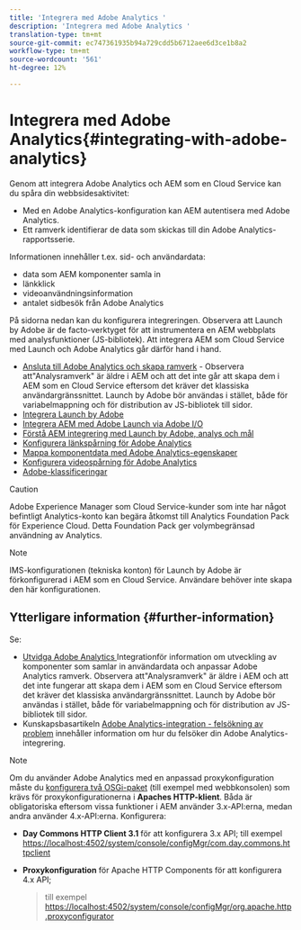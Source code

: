 ```yaml
---
title: 'Integrera med Adobe Analytics '
description: 'Integrera med Adobe Analytics '
translation-type: tm+mt
source-git-commit: ec747361935b94a729cdd5b6712aee6d3ce1b8a2
workflow-type: tm+mt
source-wordcount: '561'
ht-degree: 12%

---
```



# Integrera med Adobe Analytics{#integrating-with-adobe-analytics}

Genom att integrera Adobe Analytics och AEM som en Cloud Service kan du spåra din webbsidesaktivitet:

* Med en Adobe Analytics-konfiguration kan AEM autentisera med Adobe Analytics.
* Ett ramverk identifierar de data som skickas till din Adobe Analytics-rapportsserie.

Informationen innehåller t.ex. sid- och användardata:

* data som AEM komponenter samla in
* länkklick
* videoanvändningsinformation
* antalet sidbesök från Adobe Analytics

På sidorna nedan kan du konfigurera integreringen. Observera att Launch by Adobe är de facto-verktyget för att instrumentera en AEM webbplats med analysfunktioner (JS-bibliotek). Att integrera AEM som Cloud Service med Launch och Adobe Analytics går därför hand i hand.

* [Ansluta till Adobe Analytics och skapa ramverk](https://docs.adobe.com/content/help/en/experience-manager-65/administering/integration/adobeanalytics-connect.html)  - Observera att&quot;Analysramverk&quot; är äldre i AEM och att det inte går att skapa dem i AEM som en Cloud Service eftersom det kräver det klassiska användargränssnittet. Launch by Adobe bör användas i stället, både för variabelmappning och för distribution av JS-bibliotek till sidor.
* [Integrera Launch by Adobe](https://docs.adobe.com/content/help/en/experience-manager-learn/sites/integrations/adobe-launch-integration-tutorial-understand.html)
* [Integrera AEM med Adobe Launch via Adobe I/O](https://helpx.adobe.com/experience-manager/using/aem_launch_adobeio_integration.html)
* [Förstå AEM integrering med Launch by Adobe, analys och mål](https://helpx.adobe.com/experience-manager/kt/integration/using/aem-launch-integration-tutorial-understand.html)
* [Konfigurera länkspårning för Adobe Analytics](https://docs.adobe.com/content/help/en/experience-manager-65/administering/integration/adobeanalytics-link.html)
* [Mappa komponentdata med Adobe Analytics-egenskaper](https://docs.adobe.com/content/help/en/experience-manager-65/administering/integration/adobeanalytics-mapping.html)
* [Konfigurera videospårning för Adobe Analytics](https://docs.adobe.com/content/help/en/experience-manager-65/administering/integration/adobeanalytics-video.html)
* [Adobe-klassificeringar](https://docs.adobe.com/content/help/en/experience-manager-65/administering/integration/adobeanalytics-classifications.html)

>[!CAUTION]
>
>Adobe Experience Manager som Cloud Service-kunder som inte har något befintligt Analytics-konto kan begära åtkomst till Analytics Foundation Pack för Experience Cloud.  Detta Foundation Pack ger volymbegränsad användning av Analytics.

>[!NOTE]
>
>IMS-konfigurationen (tekniska konton) för Launch by Adobe är förkonfigurerad i AEM som en Cloud Service. Användare behöver inte skapa den här konfigurationen.

## Ytterligare information {#further-information}

Se:

* [Utvidga Adobe Analytics ](https://docs.adobe.com/content/help/en/experience-manager-65/developing/extending-aem/extending-analytics/extending-analytics.html) Integrationför information om utveckling av komponenter som samlar in användardata och anpassar Adobe Analytics ramverk. Observera att&quot;Analysramverk&quot; är äldre i AEM och att det inte fungerar att skapa dem i AEM som en Cloud Service eftersom det kräver det klassiska användargränssnittet. Launch by Adobe bör användas i stället, både för variabelmappning och för distribution av JS-bibliotek till sidor.
* Kunskapsbasartikeln [Adobe Analytics-integration - felsökning av problem](https://helpx.adobe.com/experience-manager/kb/sitecatalystintegrationtroubleshooting.html) innehåller information om hur du felsöker din Adobe Analytics-integrering.

>[!NOTE]
>
>Om du använder Adobe Analytics med en anpassad proxykonfiguration måste du [konfigurera två OSGi-paket](https://docs.adobe.com/content/help/en/experience-manager-65/deploying/configuring/configuring-osgi.html) (till exempel med webbkonsolen) som krävs för proxykonfigurationerna i **Apaches HTTP-klient**. Båda är obligatoriska eftersom vissa funktioner i AEM använder 3.x-API:erna, medan andra använder 4.x-API:erna. Konfigurera:
>
>* **Day Commons HTTP Client 3.1** för att konfigurera 3.x API;
   >  till exempel [https://localhost:4502/system/console/configMgr/com.day.commons.httpclient](https://localhost:4502/system/console/configMgr/com.day.commons.httpclient)
   >
   >
* **Proxykonfiguration** för Apache HTTP Components för att konfigurera 4.x API;
   >  till exempel [https://localhost:4502/system/console/configMgr/org.apache.http.proxyconfigurator](https://localhost:4502/system/console/configMgr/org.apache.http.proxyconfigurator)

>


